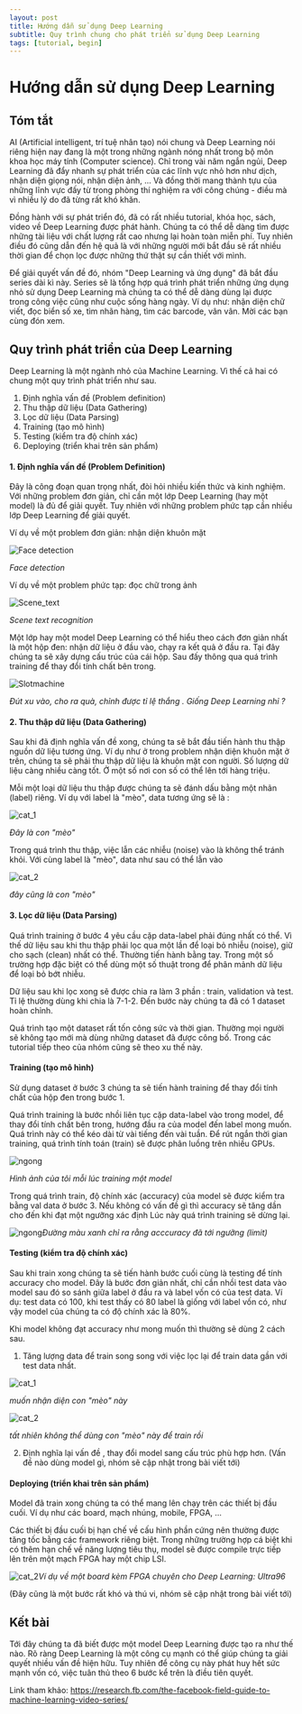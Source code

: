```yaml
---
layout: post
title: Hướng dẫn sử dụng Deep Learning
subtitle: Quy trình chung cho phát triển sử dụng Deep Learning
tags: [tutorial, begin]
---
```



# Hướng dẫn sử dụng Deep Learning 

## Tóm tắt

AI (Artificial intelligent, trí tuệ nhân tạo) nói chung và Deep Learning nói riêng hiện nay đang là một trong những ngành nóng nhất trong bộ môn khoa học máy tính (Computer science). Chỉ trong vài năm ngắn ngủi, Deep Learning đã đẩy nhanh sự phát triển của các lĩnh vực nhỏ hơn như dịch, nhận diện giọng nói, nhận diện ảnh, ... Và đồng thời mang thành tựu của những lĩnh vực đấy từ trong phòng thí nghiệm ra với công chúng - điều mà vì nhiều lý do đã từng rất khó khăn.

Đồng hành với sự phát triển đó, đã có rất nhiều tutorial, khóa học, sách, video về  Deep Learning được phát hành. Chúng ta có thể dễ dàng tìm được những tài liệu với chất lượng rất cao nhưng lại hoàn toàn miễn phí. Tuy nhiên điều đó cũng dẫn đến hệ quả là với những người mới bắt đầu sẽ rất nhiều thời gian để chọn lọc được những thứ thật sự cần thiết với mình. 

Để giải quyết vấn đề đó, nhóm "Deep Learning và ứng dụng" đã bắt đầu series dài kì này. Series sẽ là tổng hợp quá trình phát triển những ứng dụng nhỏ sử dụng Deep Learning mà chúng ta có thể dễ dàng dùng lại được trong công việc cũng như cuộc sống hàng ngày. Ví dụ như: nhận diện chữ viết, đọc biển số xe, tìm nhãn hàng, tìm các barcode, vân vân. Mời các bạn cùng đón xem.

## Quy trình phát triển của Deep Learning

Deep Learning là một ngành nhỏ của Machine Learning. Vì thế cả hai có chung một quy trình phát triển như sau.

1. Định nghĩa vấn đề (Problem definition)
2. Thu thập dữ liệu (Data Gathering)
3. Lọc dữ liệu (Data Parsing)
4. Training (tạo mô hình)
5. Testing (kiểm tra độ chính xác)
6. Deploying (triển khai trên sản phẩm)

#### 1. Định nghĩa vấn đề (Problem Definition)

Đây là công đoạn quan trọng nhất, đòi hỏi nhiều kiến thức và kinh nghiệm. Với những problem đơn giản, chỉ cần một lớp Deep Learning (hay một model) là đủ để giải quyết. Tuy nhiên với những problem phức tạp cần nhiều lớp Deep Learning để giải quyết.

Ví dụ về một problem đơn giản: nhận diện khuôn mặt

![Face detection](/img/20180603/Face_detection.png)

*Face detection*

Ví dụ về một problem phức tạp: đọc chữ trong ảnh 

![Scene_text](/img/20180603/scene_text.png)

*Scene text recognition*

Một lớp hay một model Deep Learning có thể hiểu theo cách đơn giản nhất là một hộp đen: nhận dữ liệu ở đầu vào, chạy ra kết quả ở đầu ra. Tại đây chúng ta sẽ xây dựng cấu trúc của cái hộp. Sau đấy thông qua quá trình training để thay đổi tính chất bên trong.

![Slotmachine](/img/20180603/Slotmachine.png)

*Đút xu vào, cho ra quà, chỉnh được tỉ lệ thắng . Giống Deep Learning nhỉ ?*

#### 2. Thu thập dữ liệu (Data Gathering)

Sau khi đã định nghĩa vấn đề xong, chúng ta sẽ bắt đầu tiến hành thu thập nguồn dữ liệu tương ứng. Ví dụ như ở trong problem nhận diện khuôn mặt ở trên, chúng ta sẽ phải thu thập dữ liệu là khuôn mặt con người. Số lượng dữ liệu càng nhiều càng tốt. Ở một số nơi con số có thể lên tới hàng triệu.

Mỗi một loại dữ liệu thu thập được chúng ta sẽ đánh dấu bằng một nhãn (label) riêng. Ví dụ với label là "mèo", data tương ứng sẽ là :

![cat_1](/img/20180603/cat_1.jpg)

*Đây là con "mèo"*

Trong quá trình thu thập, việc lẫn các nhiễu (noise) vào là không thể tránh khỏi. Với cùng label là "mèo", data như sau có thể lẫn vào

![cat_2](/img/20180603/cat_2.png)

*đây cũng là con "mèo"*

#### 3. Lọc dữ liệu (Data Parsing)

Quá trình training ở bước 4 yêu cầu cặp data-label phải đúng nhất có thể. Vì thế dữ liệu sau khi thu thập phải lọc qua một lần để loại bỏ nhiễu (noise), giữ cho sạch (clean) nhất có thể. Thường tiến hành bằng tay. Trong một số trường hợp đặc biệt có thể dùng một số thuật trong để phân mảnh dữ liệu để loại bỏ bớt nhiễu.

Dữ liệu sau khi lọc xong sẽ được chia ra làm 3 phần : train, validation và test. Tỉ lệ thường dùng khi chia là 7-1-2. Đến bước này chúng ta đã có 1 dataset hoàn chỉnh.

Quá trình tạo một dataset rất tốn công sức và thời gian. Thường mọi người sẽ không tạo mới mà dùng những dataset đã được công bố. Trong các tutorial tiếp theo của nhóm cũng sẽ theo xu thế này.

#### Training (tạo mô hình)

Sử dụng dataset ở bước 3 chúng ta sẽ tiến hành training để thay đổi tính chất của hộp đen trong bước 1. 

Quá trình training là bước nhồi liên tục cặp data-label vào trong model, để thay đổi tính chất bên trong, hướng đầu ra của model đến label mong muốn. Quá trình này có thể kéo dài từ vài tiếng đến vài tuần. Để rút ngắn thời gian training, quá trình tính toán (train) sẽ được phân luồng trên nhiều GPUs.

![ngong](/img/20180603/ngong.jpeg)

*Hình ảnh của tôi mỗi lúc training một model*

Trong quá trình train, độ chính xác (accuracy) của model sẽ được kiểm tra bằng val data ở bước 3. Nếu không có vấn đề gì thì accuracy sẽ tăng dần cho đến khi đạt một ngưỡng xác định Lúc này quá trình training sẽ dừng lại.

![ngong](/img/20180603/caffe_model_1_learning_curve.png)*Đường màu xanh chỉ ra rằng acccuracy đã tới ngưỡng (limit)*


#### Testing (kiểm tra độ chính xác)

Sau khi train xong chúng ta sẽ tiến hành bước cuối cùng là testing để tính accuracy cho model. Đây là bước đơn giản nhất, chỉ cần nhồi test data vào model sau đó so sánh giữa label ở đầu ra và label vốn có của test data. Ví dụ: test data có 100, khi test thấy có 80 label là giống với label vốn có, như vậy model của chúng ta có độ chính xác là 80%.

Khi model không đạt accuracy như mong muốn thì thường sẽ dùng 2 cách sau.

1. Tăng lượng data để train song song với việc lọc lại để train data gần với test data nhất. 

![cat_1](/img/20180603/cat_1.jpg)

*muốn nhận diện con "mèo" này*

![cat_2](/img/20180603/cat_2.png)

*tất nhiên không thể dùng con "mèo" này để train rồi*

2. Định nghĩa lại vấn đề , thay đổi model sang cấu trúc phù hợp hơn. (Vấn đề nào dùng model gì, nhóm sẽ cập nhật trong bài viết tới)

#### Deploying (triển khai trên sản phẩm)

Model đã train xong chúng ta có thể mang lên chạy trên các thiết bị đầu cuối. Ví dụ như các board, mạch nhúng, mobile, FPGA, ... 

Các thiết bị đầu cuối bị hạn chế về cấu hình phần cứng nên thường được tăng tốc bằng các framework riêng biệt. Trong những trường hợp cá biệt khi có thêm hạn chế về năng lượng tiêu thụ, model sẽ được compile trực tiếp lên trên một mạch FPGA hay một chip LSI. 

![cat_2](/img/20180603/ultra96-front-sd.png)*Ví dụ về một board kèm FPGA chuyên cho Deep Learning: Ultra96*


(Đây cũng là một bước rất khó và thú vi, nhóm sẽ cập nhật trong bài viết tới)

## Kết bài

Tới đây chúng ta đã biết được một model Deep Learning được tạo ra như thế nào. Rõ ràng Deep Learning là một công cụ mạnh có thể giúp chúng ta giải quyết nhiều vấn đề hiện hữu. Tuy nhiên để công cụ này phát huy hết sức mạnh vốn có, việc tuân thủ theo 6 bước kể trên là điều tiên quyết. 

Link tham khảo: https://research.fb.com/the-facebook-field-guide-to-machine-learning-video-series/
